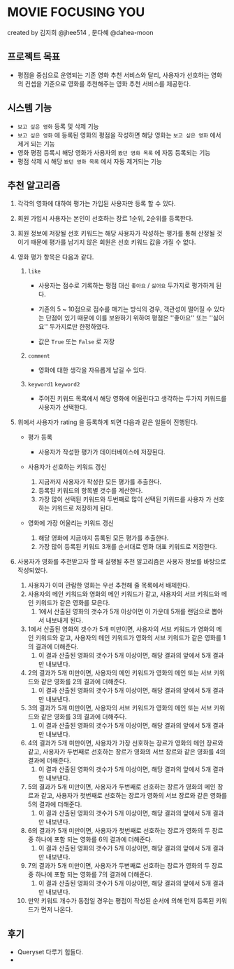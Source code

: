 # MOVIE FOCUSING YOU

created by 김지희 @jhee514 , 문다혜 @dahea-moon

## 프로젝트 목표

-   평점을 중심으로 운영되는 기존 영화 추천 서비스와 달리, 사용자가 선호하는 영화의 컨셉을 기준으로 영화를 추천해주는 영화 추천 서비스를 제공한다.



## 시스템 기능

-   ``보고 싶은 영화`` 등록 및 삭제 기능
-   ``보고 싶은 영화`` 에 등록된 영화의 평점을 작성하면 해당 영화는 ``보고 싶은 영화`` 에서 제거 되는 기능
-   영화 평점 등록시 해당 영화가 사용자의 ``봤던 영화 목록`` 에 자동 등록되는 기능
-   평점 삭제 시 해당  ``봤던 영화 목록`` 에서 자동 제거되는 기능



## 추천 알고리즘

1.  각각의 영화에 대하여 평가는 가입된 사용자만 등록 할 수 있다.

2.  회원 가입시 사용자는 본인이 선호하는 장르 1순위, 2순위를 등록한다.

3.  회원 정보에 저장될 선호 키워드는 해당 사용자가 작성하는 평가를 통해 산정될 것이기 때문에 평가를 남기지 않은 회원은 선호 키워드 값을 가질 수 없다.

4.  영화 평가 항목은 다음과 같다.

    1.  ``like``

        -   사용자는 점수로 기록하는 평점 대신 ``좋아요`` / ``싫어요`` 두가지로 평가하게 된다.
        -   기존의 5 ~ 10점으로 점수를 매기는 방식의 경우, 객관성이 떨어질 수 있다는 단점이 있기 때문에 이를 보완하기 위하여 평점은 ''좋아요'' 또는 ''싫어요'' 두가지로만 한정하였다.

        -   값은 ``True`` 또는 ``False`` 로 저장

    2.  ``comment``

        -   영화에 대한 생각을 자유롭게 남길 수 있다.

    3.  ``keyword1`` ``keyword2``

        -   주어진 키워드 목록에서 해당 영화에 어울린다고 생각하는 두가지 키워드를 사용자가 선택한다.

5.  위에서 사용자가 rating 을 등록하게 되면 다음과 같은 일들이 진행된다.

    -   평가 등록
        -   사용자가 작성한 평가가 데이터베이스에 저장된다.

    -   사용자가 선호하는 키워드 갱신
        1.  지금까지 사용자가 작성한 모든 평가를 추출한다.
        2.   등록된 키워드의 항목별 갯수를 계산한다.
        3.  가장 많이 선택된 키워드와 두번째로 많이 선택된 키워드를 사용자 가 선호하는 키워드로 저장하게 된다.
    -   영화에 가장 어울리는 키워드 갱신
        1.  해당 영화에 지금까지 등록된 모든 평가를 추출한다.
        2.  가장 많이 등록된 키워드 3개를 순서대로 영화 대표 키워드로 저장한다.

6.  사용자가 영화를 추천받고자 할 때 실행될 추천 알고리즘은 사용자 정보를 바탕으로 작성되었다.

    1.  사용자가 이미 관람한 영화는 우선 추천해 줄 목록에서 배제한다.
    2.  사용자의 메인 키워드와 영화의 메인 키워드가 같고, 사용자의 서브 키워드와 메인 키워드가 같은 영화를 모은다.
        1.  1에서 산출된 영화의 갯수가 5개 이상이면 이 가운데 5개를 랜덤으로 뽑아서 내보내게 된다.
    3.  1에서 산출된 영화의 갯수가 5개 미만이면, 사용자의 서브 키워드가 영화의 메인 키워드와 같고, 사용자의 메인 키워드가 영화의 서브 키워드가 같은 영화를 1의 결과에 더해준다.
        1.  이 결과 산출된 영화의 갯수가 5개 이상이면, 해당 결과의 앞에서 5개 결과만 내보낸다. 
    4.  2의 결과가 5개 미만이면, 사용자의 메인 키워드가 영화의 메인 또는 서브 키워드와 같은 영화를 2의 결과에 더해준다.
        1.  이 결과 산출된 영화의 갯수가 5개 이상이면, 해당 결과의 앞에서 5개 결과만 내보낸다. 
    5.  3의 결과가 5개 미만이면, 사용자의 서브 키워드가 영화의 메인 또는 서브 키워드와 같은 영화를 3의 결과에 더해주다.
        1.  이 결과 산출된 영화의 갯수가 5개 이상이면, 해당 결과의 앞에서 5개 결과만 내보낸다. 
    6.  4의 결과가 5개 미만이면, 사용자가 가장 선호하는 장르가 영화의 메인 장르와 같고, 사용자가 두번째로 선호하는 장르가 영화의 서브 장르와 같은 영화를 4의 결과에 더해준다.
        1.  이 결과 산출된 영화의 갯수가 5개 이상이면, 해당 결과의 앞에서 5개 결과만 내보낸다.
    7.  5의 결과가 5개 미만이면, 사용자가 두번째로 선호하는 장르가 영화의 메인 장르과 같고, 사용자가 첫번째로 선호하는 장르가 영화의 서브 장르와 같은 영화를 5의 결과에 더해준다.
        1.  이 결과 산출된 영화의 갯수가 5개 이상이면, 해당 결과의 앞에서 5개 결과만 내보낸다.
    8.  6의 결과가 5개 미만이면, 사용자가 첫번째로 선호하는 장르가 영화의 두 장르 중 하나에 포함 되는 영화를 6의 결과에 더해준다.
        1.  이 결과 산출된 영화의 갯수가 5개 이상이면, 해당 결과의 앞에서 5개 결과만 내보낸다.
    9.  7의 결과가 5개 미만이면, 사용자가 두변째로 선호하는 장르가 영화의 두 장르 중 하나에 포함 되는 영화를 7의 결과에 더해준다.
        1.  이 결과 산출된 영화의 갯수가 5개 이상이면, 해당 결과의 앞에서 5개 결과만 내보낸다.
    10.  만약 키워드 개수가 동점일 경우는 평점이 작성된 순서에 의해 먼저 등록된 키워드가 먼저 나온다.



## 후기

-   Queryset 다루기 힘들다.
-   
